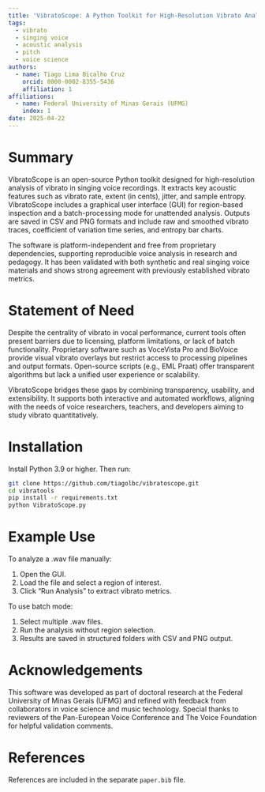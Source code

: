 ```yaml
---
title: 'VibratoScope: A Python Toolkit for High-Resolution Vibrato Analysis in Singing Voice'
tags:
  - vibrato
  - singing voice
  - acoustic analysis
  - pitch
  - voice science
authors:
  - name: Tiago Lima Bicalho Cruz
    orcid: 0000-0002-8355-5436
    affiliation: 1
affiliations:
  - name: Federal University of Minas Gerais (UFMG)
    index: 1
date: 2025-04-22
---
```


# Summary

VibratoScope is an open-source Python toolkit designed for high-resolution analysis of vibrato in singing voice recordings. It extracts key acoustic features such as vibrato rate, extent (in cents), jitter, and sample entropy. VibratoScope includes a graphical user interface (GUI) for region-based inspection and a batch-processing mode for unattended analysis. Outputs are saved in CSV and PNG formats and include raw and smoothed vibrato traces, coefficient of variation time series, and entropy bar charts.

The software is platform-independent and free from proprietary dependencies, supporting reproducible voice analysis in research and pedagogy. It has been validated with both synthetic and real singing voice materials and shows strong agreement with previously established vibrato metrics.

# Statement of Need

Despite the centrality of vibrato in vocal performance, current tools often present barriers due to licensing, platform limitations, or lack of batch functionality. Proprietary software such as VoceVista Pro and BioVoice provide visual vibrato overlays but restrict access to processing pipelines and output formats. Open-source scripts (e.g., EML Praat) offer transparent algorithms but lack a unified user experience or scalability.

VibratoScope bridges these gaps by combining transparency, usability, and extensibility. It supports both interactive and automated workflows, aligning with the needs of voice researchers, teachers, and developers aiming to study vibrato quantitatively.

# Installation

Install Python 3.9 or higher. Then run:

```bash
git clone https://github.com/tiagolbc/vibratoscope.git
cd vibratools
pip install -r requirements.txt
python VibratoScope.py
```

# Example Use

To analyze a .wav file manually:
1. Open the GUI.
2. Load the file and select a region of interest.
3. Click “Run Analysis” to extract vibrato metrics.

To use batch mode:
1. Select multiple .wav files.
2. Run the analysis without region selection.
3. Results are saved in structured folders with CSV and PNG output.

# Acknowledgements

This software was developed as part of doctoral research at the Federal University of Minas Gerais (UFMG) and refined with feedback from collaborators in voice science and music technology. Special thanks to reviewers of the Pan-European Voice Conference and The Voice Foundation for helpful validation comments.

# References

References are included in the separate `paper.bib` file.